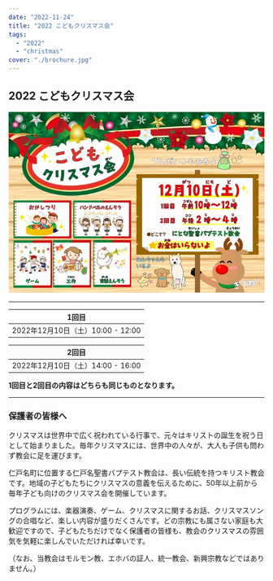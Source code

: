 ```yaml
---
date: "2022-11-24"
title: "2022 こどもクリスマス会"
tags:
  - "2022"
  - "christmas"
cover: "./brochure.jpg"
---
```


## 2022 こどもクリスマス会

![](./brochure.jpg)

---

| 1回目 |
| ------------------------------- |
| 2022年12月10日（土）10:00 - 12:00 |

| 2回目 |
| ------------------------------- |
| 2022年12月10日（土）14:00 - 16:00 |

**1回目と2回目の内容はどちらも同じものとなります。**

---

### 保護者の皆様へ

クリスマスは世界中で広く祝われている行事で、元々はキリストの誕生を祝う日として始まりました。毎年クリスマスには、世界中の人々が、大人も子供も問わず教会に足を運びます。

仁戸名町に位置する仁戸名聖書バプテスト教会は、長い伝統を持つキリスト教会です。地域の子どもたちにクリスマスの意義を伝えるために、50年以上前から毎年子ども向けのクリスマス会を開催しています。

プログラムには、楽器演奏、ゲーム、クリスマスに関するお話、クリスマスソングの合唱など、楽しい内容が盛りだくさんです。どの宗教にも属さない家庭も大歓迎ですので、子どもたちだけでなく保護者の皆様も、教会のクリスマスの雰囲気を気軽に楽しんでいただければ幸いです。

（なお、当教会はモルモン教、エホバの証人、統一教会、新興宗教などではありません。）

